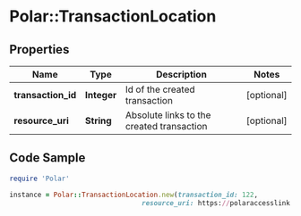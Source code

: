 # Polar::TransactionLocation

## Properties

Name | Type | Description | Notes
------------ | ------------- | ------------- | -------------
**transaction_id** | **Integer** | Id of the created transaction | [optional] 
**resource_uri** | **String** | Absolute links to the created transaction | [optional] 

## Code Sample

```ruby
require 'Polar'

instance = Polar::TransactionLocation.new(transaction_id: 122,
                                 resource_uri: https://polaraccesslink.com/v3/users/21/physical-information-transactions/32)
```


